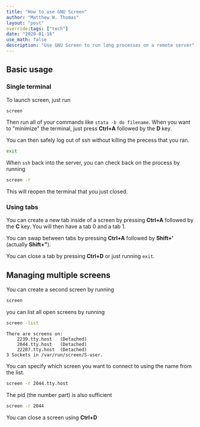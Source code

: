 ```yaml
---
title: "How to use GNU Screen"
author: "Matthew W. Thomas"
layout: "post"
override:tags: ["tech"]
date: "2020-01-16"
use_math: false
description: "Use GNU Screen to run long processes on a remote server"
---
```


## Basic usage

### Single terminal

To launch screen, just run

~~~ sh
screen
~~~

Then run all of your commands like ``stata -b do filename``. When you want to "minimize" the terminal, just press **Ctrl+A** followed by the **D** key. 

You can then safely log out of ssh without killing the precess that you ran.

~~~ sh
exit
~~~

When ``ssh`` back into the server, you can check back on the process by running

~~~ sh
screen -r
~~~

This will reopen the terminal that you just closed.

### Using tabs
You can create a new tab inside of a screen by pressing **Ctrl+A** followed by the **C** key. You will then have a tab 0 and a tab 1. 

You can swap between tabs by pressing **Ctrl+A** followed by **Shift+'** (actually **Shift+"**). 

You can close a tab by pressing **Ctrl+D** or just running ``exit``.

## Managing multiple screens
You can create a second screen by running

~~~ sh
screen
~~~

you can list all open screens by running

~~~ sh
screen -list
~~~

~~~ shell_session
There are screens on:
	2239.tty.host	(Detached)
	2044.tty.host	(Detached)
	22287.tty.host	(Detached)
3 Sockets in /var/run/screen/S-user.
~~~

You can specify which screen you want to connect to using the name from the list.

~~~ sh
screen -r 2044.tty.host
~~~

The pid (the number part) is also sufficient

~~~ sh
screen -r 2044
~~~

You can close a screen using **Ctrl+D**
